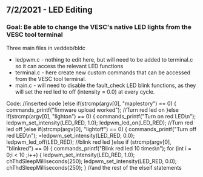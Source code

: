 ## 7/2/2021 - LED Editing
### Goal: Be able to change the VESC's native LED lights from the VESC tool terminal

Three main files in veddeb/bldc
- ledpwm.c - nothing to edit here, but will need to be added to terminal.c so it can access the relevant LED functions
- terminal.c - here create new custom commands that can be accessed from the VESC tool terminal.
- main.c - will need to disable the fault_check LED blink functions, as they will set the red led to off (intensity = 0.0) at every cycle.

Code:
//inserted code
	}else if(strcmp(argv[0], "maplestory") == 0) {
		commands_printf("firmware upload worked");
//Turn red led on
	}else if(strcmp(argv[0], "lighton") == 0) {
		commands_printf("Turn on red LED\n");
    ledpwm_set_intensity(LED_RED, 1.0);
		ledpwm_led_on(LED_RED);
//Turn red led off
	}else if(strcmp(argv[0], "lightoff") == 0) {
		commands_printf("Turn off red LED\n");
    =ledpwm_set_intensity(LED_RED, 0.0);
		ledpwm_led_off(LED_RED);
//blink red led
	}else if (strcmp(argv[0], "blinkred") == 0) {
		commands_printf("Blink red led 10 times\n");
		for (int i = 0;i < 10 ;i++) {
        ledpwm_set_intensity(LED_RED, 1.0);
        chThdSleepMilliseconds(250);
        ledpwm_set_intensity(LED_RED, 0.0);
        chThdSleepMilliseconds(250);
   } //and the rest of the elseif statements
